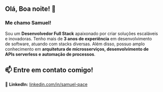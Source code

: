 ## Olá, Boa noite! 🌙
  
### Me chamo Samuel!

Sou um **Desenvolvedor Full Stack** apaixonado por criar soluções escaláveis e inovadoras. Tenho mais de **3 anos de experiência** em desenvolvimento de software, atuando com stacks diversas. Além disso, possuo amplo conhecimento em **arquitetura de microsserviços, desenvolvimento de APIs serverless e automação de processos**.

## 📫 Entre em contato comigo!
📌 **LinkedIn:** [linkedin.com/in/samuel-pace](https://www.linkedin.com/in/samuel-pace/)  

